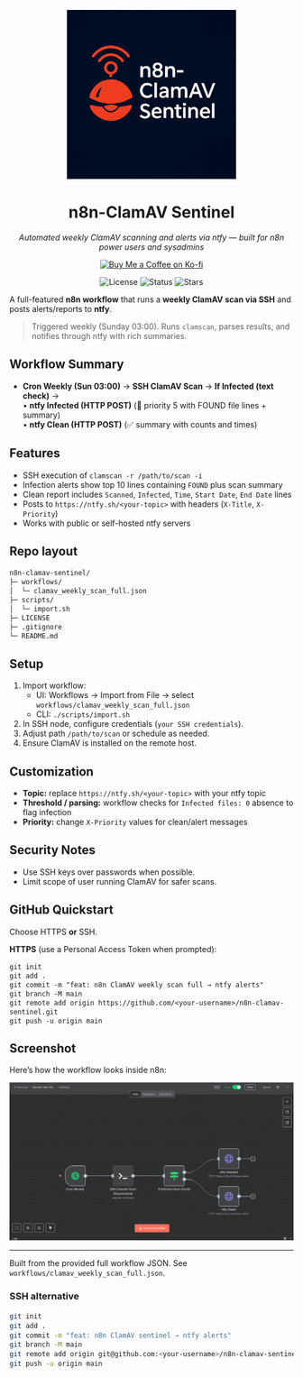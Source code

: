 <p align="center">
  <img src="assets/clamav-sentinel-logo.png" width="300" alt="n8n-ClamAV Sentinel Logo" />
</p>

<h1 align="center">n8n-ClamAV Sentinel</h1>
<p align="center"><em>Automated weekly ClamAV scanning and alerts via ntfy — built for n8n power users and sysadmins</em></p>

<p align="center">
  <a href="https://ko-fi.com/s/d61795e2af" target="_blank">
    <img src="https://ko-fi.com/img/githubbutton_sm.svg" alt="Buy Me a Coffee on Ko-fi" />
  </a>
</p>

<p align="center">
  <img alt="License" src="https://img.shields.io/github/license/gusinfosec/n8n-clamav-sentinel" />
  <img alt="Status" src="https://img.shields.io/badge/status-active-success" />
  <img alt="Stars" src="https://img.shields.io/github/stars/gusinfosec/n8n-clamav-sentinel?style=social" />
</p>


A full-featured **n8n workflow** that runs a **weekly ClamAV scan via SSH** and posts alerts/reports to **ntfy**.

> Triggered weekly (Sunday 03:00). Runs `clamscan`, parses results, and notifies through ntfy with rich summaries.

## Workflow Summary

- **Cron Weekly (Sun 03:00)** → **SSH ClamAV Scan** → **If Infected (text check)** →  
  • **ntfy Infected (HTTP POST)** (🚨 priority 5 with FOUND file lines + summary)  
  • **ntfy Clean (HTTP POST)** (✅ summary with counts and times)

## Features

- SSH execution of `clamscan -r /path/to/scan -i`  
- Infection alerts show top 10 lines containing `FOUND` plus scan summary  
- Clean report includes `Scanned`, `Infected`, `Time`, `Start Date`, `End Date` lines  
- Posts to `https://ntfy.sh/<your-topic>` with headers (`X-Title`, `X-Priority`)  
- Works with public or self-hosted ntfy servers

## Repo layout

```
n8n-clamav-sentinel/
├─ workflows/
│  └─ clamav_weekly_scan_full.json
├─ scripts/
│  └─ import.sh
├─ LICENSE
├─ .gitignore
└─ README.md
```

## Setup

1. Import workflow:
   - UI: Workflows → Import from File → select `workflows/clamav_weekly_scan_full.json`
   - CLI: `./scripts/import.sh`
2. In SSH node, configure credentials (`your SSH credentials`).
3. Adjust path `/path/to/scan` or schedule as needed.
4. Ensure ClamAV is installed on the remote host.

## Customization

- **Topic:** replace `https://ntfy.sh/<your-topic>` with your ntfy topic  
- **Threshold / parsing:** workflow checks for `Infected files: 0` absence to flag infection  
- **Priority:** change `X-Priority` values for clean/alert messages

## Security Notes

- Use SSH keys over passwords when possible.  
- Limit scope of user running ClamAV for safer scans.

## GitHub Quickstart

Choose HTTPS **or** SSH.

**HTTPS** (use a Personal Access Token when prompted):
```bashbash
git init
git add .
git commit -m "feat: n8n ClamAV weekly scan full → ntfy alerts"
git branch -M main
git remote add origin https://github.com/<your-username>/n8n-clamav-sentinel.git
git push -u origin main
```

## Screenshot

Here’s how the workflow looks inside n8n:

![ClamAV Workflow](docs/workflow.png)

---

Built from the provided full workflow JSON. See `workflows/clamav_weekly_scan_full.json`.

### SSH alternative
```bash
git init
git add .
git commit -m "feat: n8n ClamAV sentinel → ntfy alerts"
git branch -M main
git remote add origin git@github.com:<your-username>/n8n-clamav-sentinel.git
git push -u origin main
```
